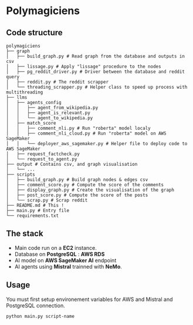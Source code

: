 # Polymagiciens

## Code structure

```
polymagiciens
├── graph
│   ├── build_graph.py # Read graph from the database and outputs in csv
│   ├── lissage.py # Apply "lissage" procedure to the nodes
│   ├── pg_reddit_driver.py # Driver between the database and reddit query
│   ├── reddit.py # The reddit scrapper
│   └── threading_scrapper.py # Helper class to speed up process with multithreading
├── llms
│   ├── agents_config
│   │   ├── agent_from_wikipedia.py
│   │   ├── agent_is_relevant.py
│   │   └── agent_to_wikipedia.py
│   ├── match_score
│   │   ├── comment_nli.py # Run "roberta" model localy
│   │   ├── comment_nli_cloud.py # Run "roberta" model on AWS SageMaker
│   │   └── deployer_aws_sagemaker.py # Helper file to deploy code to AWS SageMaker
│   ├── request_factcheck.py
│   └── request_to_agent.py
├── output # Contains csv, and graph visualisation
│   └── ...
├── scripts
│   ├── build_graph.py # Build graph nodes & edges csv
│   ├── comment_score.py # Compute the score of the comments
│   ├── display_graph.py # Create the visualisation of the graph
│   ├── post_score.py # Compute the score of the posts
│   └── scrap.py # Scrap reddit
├── README.md # This !
├── main.py # Entry file
└── requirements.txt
```

## The stack

- Main code run on a **EC2** instance.
- Database on **PostgreSQL** : **AWS RDS**
- AI model on **AWS SageMaker AI** endpoint
- AI agents using **Mistral** trainned with **NeMo**.

## Usage

You must first setup environement variables for AWS and Mistral and PostgreSQL connection.

```sh
python main.py script-name
```